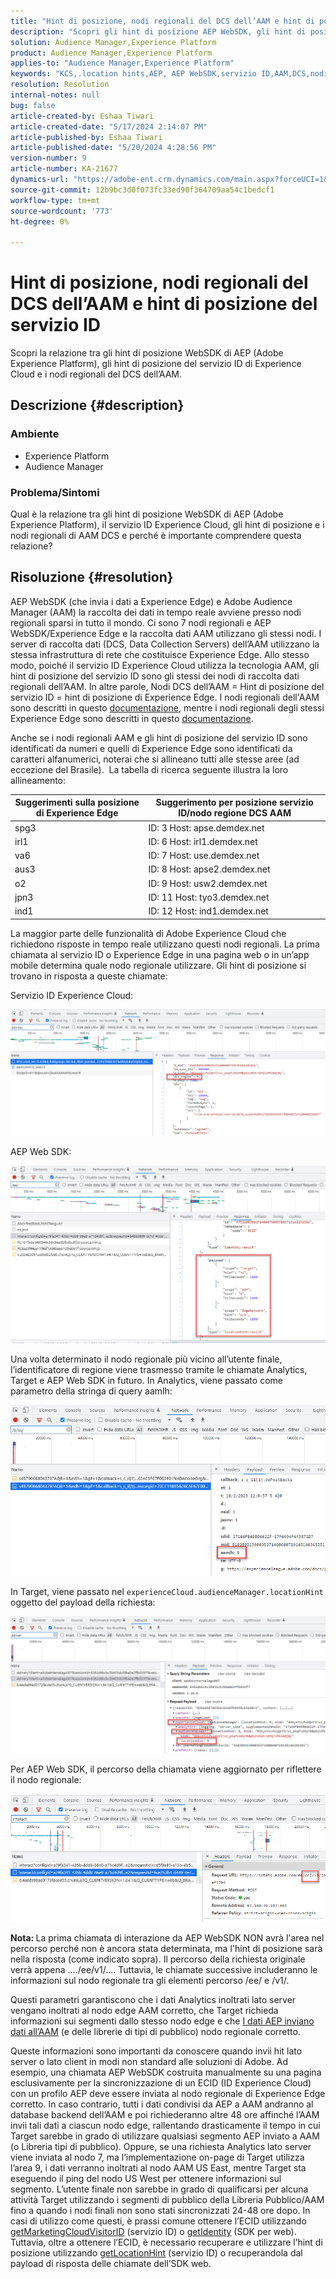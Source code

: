 ```yaml
---
title: "Hint di posizione, nodi regionali del DCS dell’AAM e hint di posizione del servizio ID"
description: "Scopri gli hint di posizione AEP WebSDK, gli hint di posizione del servizio ID Experience Cloud e i nodi regionali del DCS dell’AAM."
solution: Audience Manager,Experience Platform
product: Audience Manager,Experience Platform
applies-to: "Audience Manager,Experience Platform"
keywords: "KCS,.location hints,AEP, AEP WebSDK,servizio ID,AAM,DCS,nodi regionali"
resolution: Resolution
internal-notes: null
bug: false
article-created-by: Eshaa Tiwari
article-created-date: "5/17/2024 2:14:07 PM"
article-published-by: Eshaa Tiwari
article-published-date: "5/20/2024 4:28:56 PM"
version-number: 9
article-number: KA-21677
dynamics-url: "https://adobe-ent.crm.dynamics.com/main.aspx?forceUCI=1&pagetype=entityrecord&etn=knowledgearticle&id=1ae7f2b3-5714-ef11-9f89-000d3a5c0892"
source-git-commit: 12b9bc3d0f073fc33ed90f364709aa54c1bedcf1
workflow-type: tm+mt
source-wordcount: '773'
ht-degree: 0%

---
```


# Hint di posizione, nodi regionali del DCS dell’AAM e hint di posizione del servizio ID


Scopri la relazione tra gli hint di posizione WebSDK di AEP (Adobe Experience Platform), gli hint di posizione del servizio ID di Experience Cloud e i nodi regionali del DCS dell’AAM.

## Descrizione {#description}


### <b>Ambiente</b>

- Experience Platform
- Audience Manager


### Problema/Sintomi

Qual è la relazione tra gli hint di posizione WebSDK di AEP (Adobe Experience Platform), il servizio ID Experience Cloud, gli hint di posizione e i nodi regionali di AAM DCS e perché è importante comprendere questa relazione?


## Risoluzione {#resolution}


AEP WebSDK (che invia i dati a Experience Edge) e Adobe Audience Manager (AAM) la raccolta dei dati in tempo reale avviene presso nodi regionali sparsi in tutto il mondo. Ci sono 7 nodi regionali e AEP WebSDK/Experience Edge e la raccolta dati AAM utilizzano gli stessi nodi. I server di raccolta dati (DCS, Data Collection Servers) dell’AAM utilizzano la stessa infrastruttura di rete che costituisce Experience Edge. Allo stesso modo, poiché il servizio ID Experience Cloud utilizza la tecnologia AAM, gli hint di posizione del servizio ID sono gli stessi dei nodi di raccolta dati regionali dell’AAM. In altre parole, Nodi DCS dell’AAM = Hint di posizione del servizio ID = hint di posizione di Experience Edge. I nodi regionali dell&#39;AAM sono descritti in questo [documentazione](https://experienceleague.adobe.com/docs/audience-manager/user-guide/api-and-sdk-code/dcs/dcs-api-reference/dcs-regions.html?lang=en), mentre i nodi regionali degli stessi Experience Edge sono descritti in questo [documentazione](https://experienceleague.adobe.com/docs/experience-platform/edge-network-server-api/location-hints.html?lang=en).

Anche se i nodi regionali AAM e gli hint di posizione del servizio ID sono identificati da numeri e quelli di Experience Edge sono identificati da caratteri alfanumerici, noterai che si allineano tutti alle stesse aree (ad eccezione del Brasile).  La tabella di ricerca seguente illustra la loro allineamento:


| Suggerimenti sulla posizione di Experience Edge | Suggerimento per posizione servizio ID/nodo regione DCS AAM |
| --- | --- |
| spg3 | ID: 3 Host: apse.demdex.net |
| irl1 | ID: 6 Host: irl1.demdex.net |
| va6 | ID: 7 Host: use.demdex.net |
| aus3 | ID: 8 Host: apse2.demdex.net |
| o2 | ID: 9 Host: usw2.demdex.net |
| jpn3 | ID: 11 Host: tyo3.demdex.net |
| ind1 | ID: 12 Host: ind1.demdex.net |


La maggior parte delle funzionalità di Adobe Experience Cloud che richiedono risposte in tempo reale utilizzano questi nodi regionali. La prima chiamata al servizio ID o Experience Edge in una pagina web o in un’app mobile determina quale nodo regionale utilizzare. Gli hint di posizione si trovano in risposta a queste chiamate:

Servizio ID Experience Cloud:

![](assets/e80a1235-77bf-ed11-83ff-6045bd006239.png)



AEP Web SDK:

![](assets/8f50cbb3-75bf-ed11-83ff-6045bd006239.png)

Una volta determinato il nodo regionale più vicino all’utente finale, l’identificatore di regione viene trasmesso tramite le chiamate Analytics, Target e AEP Web SDK in futuro. In Analytics, viene passato come parametro della stringa di query aamlh:

![](assets/33af14ff-77bf-ed11-83ff-6045bd006239.png)

In Target, viene passato nel `experienceCloud.audienceManager.locationHint` oggetto del payload della richiesta:

![](assets/dce94437-78bf-ed11-83ff-6045bd006239.png)

Per AEP Web SDK, il percorso della chiamata viene aggiornato per riflettere il nodo regionale:

![](assets/8245a050-79bf-ed11-83ff-6045bd006239.png)

<b>Nota: </b>La prima chiamata di interazione da AEP WebSDK NON avrà l&#39;area nel percorso perché non è ancora stata determinata, ma l&#39;hint di posizione sarà nella risposta (come indicato sopra). Il percorso della richiesta originale verrà appena ..../ee/v1/.... Tuttavia, le chiamate successive includeranno le informazioni sul nodo regionale tra gli elementi percorso /ee/ e /v1/.

Questi parametri garantiscono che i dati Analytics inoltrati lato server vengano inoltrati al nodo edge AAM corretto, che Target richieda informazioni sui segmenti dallo stesso nodo edge e che [I dati AEP inviano dati all’AAM](https://experienceleague.adobe.com/docs/audience-manager/user-guide/implementation-integration-guides/integration-experience-platform/aam-aep-audience-sharing.html?lang=en) (e delle librerie di tipi di pubblico) nodo regionale corretto.

Queste informazioni sono importanti da conoscere quando invii hit lato server o lato client in modi non standard alle soluzioni di Adobe. Ad esempio, una chiamata AEP WebSDK costruita manualmente su una pagina esclusivamente per la sincronizzazione di un ECID (ID Experience Cloud) con un profilo AEP deve essere inviata al nodo regionale di Experience Edge corretto. In caso contrario, tutti i dati condivisi da AEP a AAM andranno al database backend dell’AAM e poi richiederanno altre 48 ore affinché l’AAM invii tali dati a ciascun nodo edge, rallentando drasticamente il tempo in cui Target sarebbe in grado di utilizzare qualsiasi segmento AEP inviato a AAM (o Libreria tipi di pubblico). Oppure, se una richiesta Analytics lato server viene inviata al nodo 7, ma l’implementazione on-page di Target utilizza l’area 9, i dati verranno inoltrati al nodo AAM US East, mentre Target sta eseguendo il ping del nodo US West per ottenere informazioni sul segmento. L’utente finale non sarebbe in grado di qualificarsi per alcuna attività Target utilizzando i segmenti di pubblico della Libreria Pubblico/AAM fino a quando i nodi finali non sono stati sincronizzati 24-48 ore dopo. In casi di utilizzo come questi, è prassi comune ottenere l’ECID utilizzando [getMarketingCloudVisitorID](https://experienceleague.adobe.com/docs/id-service/using/id-service-api/methods/getmcvid.html?lang=en) (servizio ID) o [getIdentity](https://experienceleague.adobe.com/docs/experience-platform/edge/extension/accessing-the-ecid.html?lang=en) (SDK per web). Tuttavia, oltre a ottenere l’ECID, è necessario recuperare e utilizzare l’hint di posizione utilizzando [getLocationHint](https://experienceleague.adobe.com/docs/id-service/using/id-service-api/methods/getlocationhint.html?lang=en) (servizio ID) o recuperandola dal payload di risposta delle chiamate dell’SDK web.








